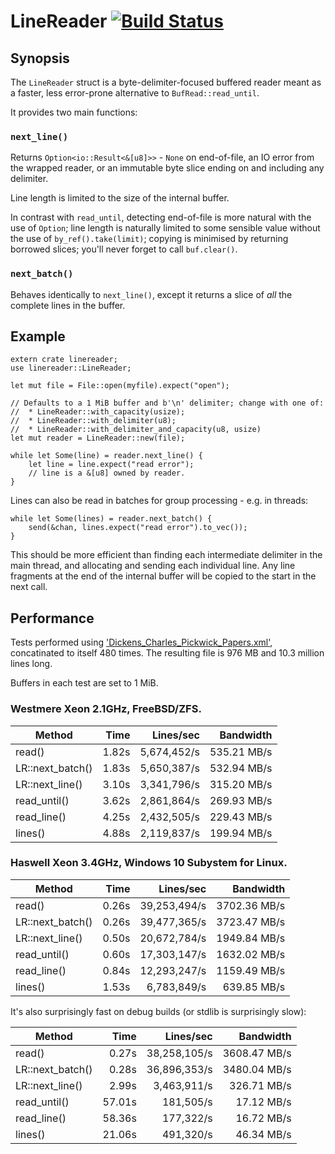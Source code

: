 # LineReader [![Build Status](https://travis-ci.org/Freaky/rust-linereader.svg?branch=master)](https://travis-ci.org/Freaky/rust-linereader)

## Synopsis

The `LineReader` struct is a byte-delimiter-focused buffered reader meant as a
faster, less error-prone alternative to `BufRead::read_until`.

It provides two main functions:


### `next_line()`

Returns `Option<io::Result<&[u8]>>` - `None` on end-of-file, an IO error from the
wrapped reader, or an immutable byte slice ending on and including any delimiter.

Line length is limited to the size of the internal buffer.

In contrast with `read_until`, detecting end-of-file is more natural with the
use of `Option`; line length is naturally limited to some sensible value without
the use of `by_ref().take(limit)`; copying is minimised by returning borrowed
slices; you'll never forget to call `buf.clear()`.


### `next_batch()`

Behaves identically to `next_line()`, except it returns a slice of *all* the complete
lines in the buffer.


## Example

    extern crate linereader;
    use linereader::LineReader;

    let mut file = File::open(myfile).expect("open");

    // Defaults to a 1 MiB buffer and b'\n' delimiter; change with one of:
    //  * LineReader::with_capacity(usize);
    //  * LineReader::with_delimiter(u8);
    //  * LineReader::with_delimiter_and_capacity(u8, usize)
    let mut reader = LineReader::new(file);

    while let Some(line) = reader.next_line() {
        let line = line.expect("read error");
        // line is a &[u8] owned by reader.
    }

Lines can also be read in batches for group processing - e.g. in threads:

    while let Some(lines) = reader.next_batch() {
        send(&chan, lines.expect("read error").to_vec());
    }

This should be more efficient than finding each intermediate delimiter in the main
thread, and allocating and sending each individual line.  Any line fragments at
the end of the internal buffer will be copied to the start in the next call.


## Performance

Tests performed using ['Dickens_Charles_Pickwick_Papers.xml'](http://hur.st/Dickens_Charles_Pickwick_Papers.xml.xz),
concatinated to itself 480 times.  The resulting file is 976 MB and 10.3 million lines long.

Buffers in each test are set to 1 MiB.

### Westmere Xeon 2.1GHz, FreeBSD/ZFS.

| Method           |  Time   |  Lines/sec  |   Bandwidth   |
|------------------|--------:|------------:|--------------:|
| read()           |   1.82s |   5,674,452/s |   535.21 MB/s |
| LR::next_batch() |   1.83s |   5,650,387/s |   532.94 MB/s |
| LR::next_line()  |   3.10s |   3,341,796/s |   315.20 MB/s |
| read_until()     |   3.62s |   2,861,864/s |   269.93 MB/s |
| read_line()      |   4.25s |   2,432,505/s |   229.43 MB/s |
| lines()          |   4.88s |   2,119,837/s |   199.94 MB/s |

### Haswell Xeon 3.4GHz, Windows 10 Subystem for Linux.

| Method           |  Time   |  Lines/sec  |   Bandwidth   |
|------------------|--------:|------------:|--------------:|
| read()           |   0.26s |  39,253,494/s |  3702.36 MB/s |
| LR::next_batch() |   0.26s |  39,477,365/s |  3723.47 MB/s |
| LR::next_line()  |   0.50s |  20,672,784/s |  1949.84 MB/s |
| read_until()     |   0.60s |  17,303,147/s |  1632.02 MB/s |
| read_line()      |   0.84s |  12,293,247/s |  1159.49 MB/s |
| lines()          |   1.53s |   6,783,849/s |   639.85 MB/s |

It's also surprisingly fast on debug builds (or stdlib is surprisingly slow):

| Method           |  Time   |  Lines/sec  |   Bandwidth   |
|------------------|--------:|------------:|--------------:|
| read()           |   0.27s |  38,258,105/s |  3608.47 MB/s |
| LR::next_batch() |   0.28s |  36,896,353/s |  3480.04 MB/s |
| LR::next_line()  |   2.99s |   3,463,911/s |   326.71 MB/s |
| read_until()     |  57.01s |     181,505/s |    17.12 MB/s |
| read_line()      |  58.36s |     177,322/s |    16.72 MB/s |
| lines()          |  21.06s |     491,320/s |    46.34 MB/s |
